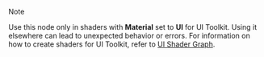 > [!NOTE]
> Use this node only in shaders with **Material** set to **UI** for UI Toolkit. Using it elsewhere can lead to unexpected behavior or errors. For information on how to create shaders for UI Toolkit, refer to [UI Shader Graph](xref:uie-ui-shader-graph).